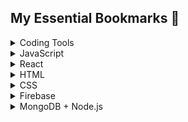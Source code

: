 ## My Essential Bookmarks &#128196;

<details>
<summary>Coding Tools</summary>

[Home | AskCodi](https://app.askcodi.com/home)  
[Chat GPT](https://chat.openai.com/)  
[Code Sandbox](https://codesandbox.io/dashboard/recent?workspace=70c2a9ba-139f-456c-958f-96c55a09dcfa)  
[Snacks — Expo](https://leetcode.com/)  
[LeetCode](https://leetcode.com/)  
[Git Cheat Sheet](https://www.cloudways.com/blog/git-cheat-sheet/)  
[Markdown Cheat Sheet](https://www.markdownguide.org/cheat-sheet/)  
[Google Domains](https://domains.google.com/registrar/)  
[Top 25 Algorithms Every Programmer Should Know](https://medium.com/techie-delight/top-25-algorithms-every-programmer-should-know/)  
[Concepts | webpack](https://webpack.js.org/concepts/)  
</details>

<details>
<summary>JavaScript</summary>

- [Google JavaScript Style Guide](https://google.github.io/styleguide/jsguide.html)
- [JavaScript String Methods](https://www.w3schools.com/js/js_string_methods.asp)
- [JavaScript Array Methods](https://www.w3schools.com/js/js_array_methods.asp)
- [Regular expressions - JavaScript | MDN](https://developer.mozilla.org/en-US/docs/Web/JavaScript/Guide/Regular_Expressions)
- [Array.prototype.splice()](https://developer.mozilla.org/en-US/docs/Web/JavaScript/Reference/Global_Objects/Array/splice)
- [JavaScript validator](https://codebeautify.org/jsvalidate)

</details>

<details>
<summary>React</summary>

- [Getting Started | Create React App](https://create-react-app.dev/docs/getting-started/)
- [How To Structure React Projects](https://blog.webdevsimplified.com/2022-07/react-folder-structure/)
- [React Docs](https://react.dev/reference/react)
- [React Router](https://reactrouter.com/en/main/start/tutorial)
- [Formik Docs](https://formik.org/docs/overview)
- [React Spring Docs](https://www.react-spring.dev/docs)
- [React | Font Awesome Docs](https://fontawesome.com/v5/docs/web/use-with/react)
- [Reactstrap Docs](https://reactstrap.github.io/?path=/story/home-installation--page)
- [Redux Docs](https://redux.js.org/tutorials/essentials/part-1-overview-concepts)
- [redux-logger](https://www.npmjs.com/package/redux-logger)
- [redux-thunk](https://github.com/reduxjs/redux-thunk)
</details>

<details>
<summary>HTML</summary>

- [HTML DOM Event Object](https://www.w3schools.com/jsref/dom_obj_event.asp)
- [HTML Entities](https://www.w3schools.com/html/html_entities.asp)
- [HTML Emoji Reference](https://www.w3schools.com/charsets/ref_emoji.asp)
- [HTML Accessibility](https://www.w3schools.com/html/html_accessibility.asp)
- [HTML validator](https://validator.w3.org/nu/#textarea)
</details>

<details>
<summary>CSS</summary

- [CSS Gradient Generator](https://cssgradient.io/)
- [CSS Web Safe Fonts](https://www.w3schools.com/cssref/css_websafe_fonts.php)
- [Font Awesome icons](https://fontawesome.com/icons?d=gallery&m=free)
- [Bootstrap Docs](https://getbootstrap.com/docs/5.0/getting-started/introduction/)
- [Free Icons, Clipart, Photos, and Music](https://icons8.com/)
- [CSS Selectors](https://www.w3schools.com/cssref/css_selectors.php)
- [CSS specificity](https://developer.mozilla.org/en-US/docs/Web/CSS/Specificity)
- [Animista - Animation Library](https://animista.net/play/basic/scale-up)
</details>

<details>
<summary>Firebase</summary>

- [Firebase console](https://console.firebase.google.com/u/0/)
- [Google Cloud Console](https://console.cloud.google.com/)
- [Firebase Docs](https://firebase.google.com/docs)
- [Firebase Admin SDK Docs](https://googleapis.dev/nodejs/firestore/latest/DocumentReference.html)
- [Import JSON To Cloud Firestore](https://levelup.gitconnected.com/firebase-import-json-to-firestore-ed6a4adc2b57)
</details>

<details>
<summary>MongoDB + Node.js</summary>

- [MongoDB Atlas | Login](https://account.mongodb.com/account/login?_ga=2.108026050.139150108.1696391600-873614769.1695124411)
- [MongoDB Node.js driver docs](https://mongodb.github.io/node-mongodb-native/3.4/)
- [Mongoose Docs](https://mongoosejs.com/docs)
- [Express 4.x - API Reference](https://expressjs.com/en/4x/api.html)
</details>


<!--
**effieguenther/effieguenther** is a ✨ _special_ ✨ repository because its `README.md` (this file) appears on your GitHub profile.

Here are some ideas to get you started:

- 🔭 I’m currently working on ...
- 🌱 I’m currently learning ...
- 👯 I’m looking to collaborate on ...
- 🤔 I’m looking for help with ...
- 💬 Ask me about ...
- 📫 How to reach me: ...
- 😄 Pronouns: ...
- ⚡ Fun fact: ...
-->
